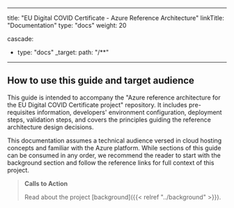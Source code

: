 
---
title: "EU Digital COVID Certificate - Azure Reference Architecture"
linkTitle: "Documentation"
type: "docs"
weight: 20

cascade:
- type: "docs"
  _target:
    path: "/**"
---

## How to use this guide and target audience

This guide is intended to accompany the "Azure reference architecture for the EU Digital COVID Certificate project" repository. It includes pre-requisites information, developers' environment configuration, deployment steps, validation steps, and covers the principles guiding the reference architecture design decisions.

This documentation assumes a technical audience versed in cloud hosting concepts and familiar with the Azure platform. While sections of this guide can be consumed in any order, we recommend the reader to start with the background section and follow the reference links for full context of this project.

> __Calls to Action__
>
>Read about the project [background]({{< relref "../background" >}}).
